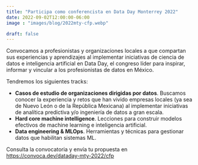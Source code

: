 ```yaml
---
title: "Participa como conferencista en Data Day Monterrey 2022"
date: 2022-09-02T12:00:00-06:00
image : "images/blog/2022mty-cfp.webp"

draft: false
---
```


Convocamos a profesionistas y organizaciones locales a que compartan sus experiencias y aprendizajes al implementar iniciativas de ciencia de datos e inteligencia artificial en Data Day, el congreso líder para inspirar, informar y vincular a los profesionistas de datos en México.

Tendremos los siguientes tracks:
 * __Casos de estudio de organizaciones dirigidas por datos__. Buscamos conocer la experiencia y retos que han vivido empresas locales (ya sea de Nuevo León o de la República Mexicana) al implementar iniciativas de analítica predictiva y/o ingeniería de datos a gran escala.
 * __Hard core machine intelligence__. Lecciones para construir modelos efectivos de machine learning e inteligencia artificial.
 * __Data engineering & MLOps__. Herramientas y técnicas para gestionar datos que habilitan sistemas ML.

 Consulta la convocatoria y envía tu propuesta en https://convoca.dev/dataday-mty-2022/cfp